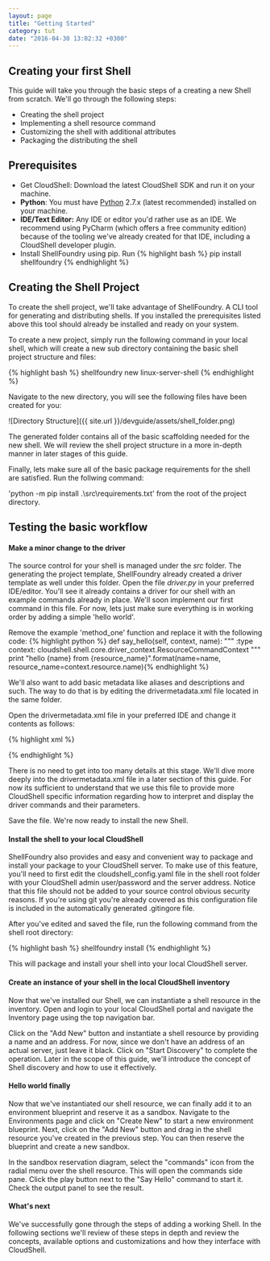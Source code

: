 ```yaml
---
layout: page
title: "Getting Started"
category: tut
date: "2016-04-30 13:02:32 +0300"
---
```

## Creating your first Shell

This guide will take you through the basic steps of a creating a new Shell from scratch. We'll go through the following steps:

* Creating the shell project
* Implementing a shell resource command
* Customizing the shell with additional attributes
* Packaging the distributing the shell

## Prerequisites
* Get CloudShell: Download the latest CloudShell SDK and run it on your machine.  
* **Python**: You must have [Python](https://www.python.org/downloads/) 2.7.x (latest recommended) installed on your machine.
* **IDE/Text Editor:** Any IDE or editor you'd rather use as an IDE. We recommend using PyCharm (which offers a free community edition) because of the tooling we've already created for that IDE, including a CloudShell developer plugin.
* Install ShellFoundry using pip. Run {% highlight bash %} pip install shellfoundry {% endhighlight %}

## Creating the Shell Project
To create the shell project, we'll take advantage of ShellFoundry. A CLI tool for generating and distributing shells. If you installed the prerequisites listed above this tool should already be installed and ready on your system.

To create a new project, simply run the following command in your local shell, which will create a new sub directory containing the basic shell project structure and files:

{% highlight bash %} shellfoundry new linux-server-shell {% endhighlight %}

Navigate to the new directory, you will see the following files have been created for you:

![Directory Structure]({{ site.url }}/devguide/assets/shell_folder.png)

The generated folder contains all of the basic scaffolding needed for the new shell. We will review the shell project structure in a more in-depth manner in later stages of this guide.

Finally, lets make sure all of the basic package requirements for the shell are satisfied. Run the follwing command:

'python -m pip install .\src\requirements.txt' from the root of the project directory.

## Testing the basic workflow

#### Make a minor change to the driver

The source control for your shell is managed under the _src_ folder. The generating the project template, ShellFoundry already created a driver template as well under this folder. Open the file _driver.py_ in your preferred IDE/editor. You'll see it already contains a driver for our shell with an example commands already in place. We'll soon implement our first command in this file. For now, lets just make sure everything is in working order by adding a simple 'hello world'.

Remove the example 'method_one' function and replace it with the following code:
{% highlight python %}
def say_hello(self, context, name):
    """
    :type context: cloudshell.shell.core.driver_context.ResourceCommandContext
    """
    print "hello {name} from {resource_name}".format(name=name, resource_name=context.resource.name){% endhighlight %}

We'll also want to add basic metadata like aliases and descriptions and such. The way to do that is by editing the drivermetadata.xml file located in the same folder.

Open the drivermetadata.xml file in your preferred IDE and change it contents as follows:

{% highlight xml %}

<Driver Description="Describe the purpose of your CloudShell shell" MainClass="driver.LinuxServerShellDriver" Name="LinuxServerShellDriver" Version="1.0.0">
    <Layout>
        <Category Name="Samples">
            <Command Description="Simple hello world function" DisplayName="Say Hello" Name="say_hello" >
                <Parameters>
                    <Parameter Name="name" Type="String" Mandatory = "True" DefaultValue="" DisplayName="Your name"
                               Description="Enter your full name here"/>
                </Parameters>
            </Command>
        </Category>
    </Layout>
</Driver>

{% endhighlight %}

There is no need to get into too many details at this stage. We'll dive more deeply into the drivermetadata.xml file in a later section of this guide. For now its sufficient to understand that we use this file to provide more CloudShell specific information regarding how to interpret and display the driver commands and their parameters.

Save the file. We're now ready to install the new Shell.

#### Install the shell to your local CloudShell

ShellFoundry also provides and easy and convenient way to package and install your package to your CloudShell server. To make use of this feature, you'll need to first edit the cloudshell_config.yaml file in the shell root folder with your CloudShell admin user/password and the server address.
Notice that this file should not be added to your source control obvious security reasons. If you're using git you're already covered as this configuration file is included in the automatically generated .gitingore file.

After you've edited and saved the file, run the following command from the shell root directory:

{% highlight bash %} shellfoundry install {% endhighlight %}

This will package and install your shell into your local CloudShell server.

#### Create an instance of your shell in the local CloudShell inventory

Now that we've installed our Shell, we can instantiate a shell resource in the inventory.
Open and login to your local CloudShell portal and navigate the Inventory page using the top navigation bar.

Click on the "Add New" button and instantiate a shell resource by providing a name and an address. For now, since we don't have an address of an actual server, just leave it black.  Click on "Start Discovery" to complete the operation. Later in the scope of this guide, we'll introduce the concept of Shell discovery and how to use it effectively.

#### Hello world finally
    
Now that we've instantiated our shell resource, we can finally add it to an environment blueprint and reserve it as a sandbox.
Navigate to the Environments page and click on "Create New" to start a new environment blueprint. Next, click on the "Add New" button and drag in the shell resource you've created in the previous step. You can then reserve the blueprint and create a new sandbox.

In the sandbox reservation diagram, select the "commands" icon from the radial menu over the shell resource.
This will open the commands side pane. Click the play button next to the "Say Hello" command to start it. Check the output panel to see the result.

#### What's next

We've successfully gone through the steps of adding a working Shell.
In the following sections we'll review of these steps in depth and review the concepts, available options and customizations and how they interface with CloudShell.

